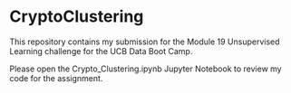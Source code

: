 # CryptoClustering

This repository contains my submission for the Module 19 Unsupervised Learning challenge for the UCB Data Boot Camp. 

Please open the Crypto_Clustering.ipynb Jupyter Notebook to review my code for the assignment. 
